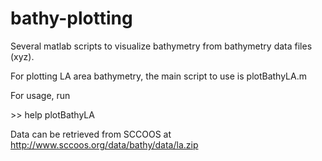bathy-plotting
==============

Several matlab scripts to visualize bathymetry from bathymetry data files (xyz).

For plotting LA area bathymetry, the main script to use is plotBathyLA.m

For usage, run

\>\> help plotBathyLA

Data can be retrieved from SCCOOS at http://www.sccoos.org/data/bathy/data/la.zip
